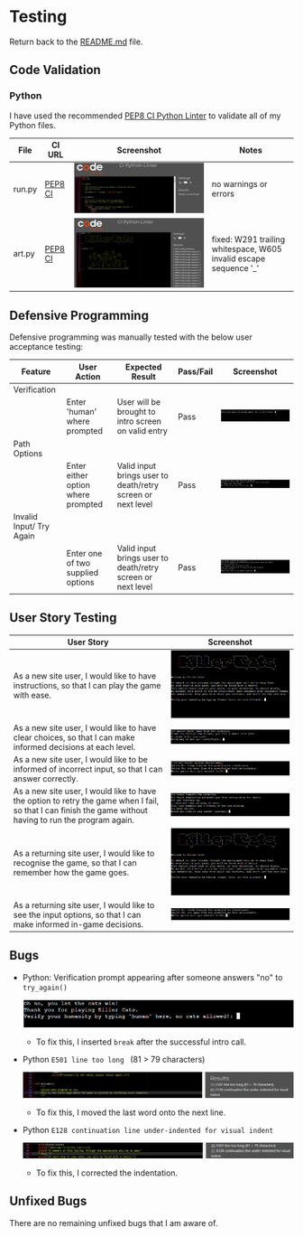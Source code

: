 # Testing

Return back to the [README.md](README.md) file.

## Code Validation

### Python

I have used the recommended [PEP8 CI Python Linter](https://pep8ci.herokuapp.com) to validate all of my Python files.

| File | CI URL | Screenshot | Notes |
| --- | --- | --- | --- |
| run.py | [PEP8 CI](https://pep8ci.herokuapp.com/https://raw.githubusercontent.com/Nic-Wallace/killer-cats/main/run.py) | ![screenshot](documentation/py-validation-run.png) | no warnings or errors |
| art.py | [PEP8 CI](https://pep8ci.herokuapp.com/https://raw.githubusercontent.com/Nic-Wallace/killer-cats/main/art.py) | ![screenshot](documentation/py-validation-art.png) | fixed: W291 trailing whitespace, W605 invalid escape sequence '\_' |

## Defensive Programming

Defensive programming was manually tested with the below user acceptance testing:

| Feature | User Action | Expected Result | Pass/Fail | Screenshot |
| --- | --- | --- | --- | --- |
| Verification | | | | |
| | Enter 'human' where prompted | User will be brought to intro screen on valid entry | Pass | ![screenshot](documentation/feature01.png) |
| Path Options | | | | |
| | Enter either option where prompted | Valid input brings user to death/retry screen or next level | Pass | ![screenshot](documentation/feature03a.png) |
| Invalid Input/ Try Again | | | | |
| | Enter one of two supplied options | Valid input brings user to death/retry screen or next level | Pass | ![screenshot](documentation/feature05.png) |

## User Story Testing

| User Story | Screenshot |
| --- | --- |
| As a new site user, I would like to have instructions, so that I can play the game with ease. | ![screenshot](documentation/feature00.png) |
| As a new site user, I would like to have clear choices, so that I can make informed decisions at each level. | ![screenshot](documentation/feature03a.png) |
| As a new site user, I would like to be informed of incorrect input, so that I can answer correctly. | ![screenshot](documentation/feature04.png) |
| As a new site user, I would like to have the option to retry the game when I fail, so that I can finish the game without having to run the program again. | ![screenshot](documentation/feature05.png) |
| As a returning site user, I would like to recognise the game, so that I can remember how the game goes. | ![screenshot](documentation/feature00.png) |
| As a returning site user, I would like to see the input options, so that I can make informed in-game decisions. | ![screenshot](documentation/feature03b.png) |

## Bugs

- Python: Verification prompt appearing after someone answers "no" to `try_again()`

    ![screenshot](documentation/bug01.png)

    - To fix this, I inserted `break` after the successful intro call.

- Python `E501 line too long ` (81 > 79 characters)

    ![screenshot](documentation/bug02.png)

    - To fix this, I moved the last word onto the next line.

- Python `E128 continuation line under-indented for visual indent`

    ![screenshot](documentation/bug03.png)

    - To fix this, I corrected the indentation.

## Unfixed Bugs

There are no remaining unfixed bugs that I am aware of.